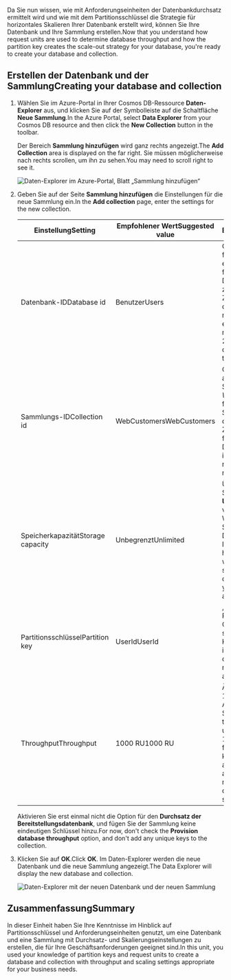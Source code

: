 <span data-ttu-id="103b3-101">Da Sie nun wissen, wie mit Anforderungseinheiten der Datenbankdurchsatz ermittelt wird und wie mit dem Partitionsschlüssel die Strategie für horizontales Skalieren Ihrer Datenbank erstellt wird, können Sie Ihre Datenbank und Ihre Sammlung erstellen.</span><span class="sxs-lookup"><span data-stu-id="103b3-101">Now that you understand how request units are used to determine database throughput and how the partition key creates the scale-out strategy for your database, you're ready to create your database and collection.</span></span>

## <a name="creating-your-database-and-collection"></a><span data-ttu-id="103b3-102">Erstellen der Datenbank und der Sammlung</span><span class="sxs-lookup"><span data-stu-id="103b3-102">Creating your database and collection</span></span>

1. <span data-ttu-id="103b3-103">Wählen Sie im Azure-Portal in Ihrer Cosmos DB-Ressource **Daten-Explorer** aus, und klicken Sie auf der Symbolleiste auf die Schaltfläche **Neue Sammlung**.</span><span class="sxs-lookup"><span data-stu-id="103b3-103">In the Azure Portal, select **Data Explorer** from your Cosmos DB resource and then click the **New Collection** button in the toolbar.</span></span>
    
    <span data-ttu-id="103b3-104">Der Bereich **Sammlung hinzufügen** wird ganz rechts angezeigt.</span><span class="sxs-lookup"><span data-stu-id="103b3-104">The **Add Collection** area is displayed on the far right.</span></span> <span data-ttu-id="103b3-105">Sie müssen möglicherweise nach rechts scrollen, um ihn zu sehen.</span><span class="sxs-lookup"><span data-stu-id="103b3-105">You may need to scroll right to see it.</span></span>

    ![Daten-Explorer im Azure-Portal, Blatt „Sammlung hinzufügen“](../media-draft/5-azure-cosmosdb-data-explorer.png)

1. <span data-ttu-id="103b3-107">Geben Sie auf der Seite **Sammlung hinzufügen** die Einstellungen für die neue Sammlung ein.</span><span class="sxs-lookup"><span data-stu-id="103b3-107">In the **Add collection** page, enter the settings for the new collection.</span></span>

    <span data-ttu-id="103b3-108">Einstellung</span><span class="sxs-lookup"><span data-stu-id="103b3-108">Setting</span></span> | <span data-ttu-id="103b3-109">Empfohlener Wert</span><span class="sxs-lookup"><span data-stu-id="103b3-109">Suggested value</span></span> | <span data-ttu-id="103b3-110">BESCHREIBUNG</span><span class="sxs-lookup"><span data-stu-id="103b3-110">Description</span></span>
    --------|-----------------|-------------
    <span data-ttu-id="103b3-111">Datenbank-ID</span><span class="sxs-lookup"><span data-stu-id="103b3-111">Database id</span></span>      | <span data-ttu-id="103b3-112">Benutzer</span><span class="sxs-lookup"><span data-stu-id="103b3-112">Users</span></span>         | <span data-ttu-id="103b3-113">Geben Sie *Users* als Namen für die neue Datenbank ein.</span><span class="sxs-lookup"><span data-stu-id="103b3-113">Enter *Users* as the name for the new database.</span></span> <span data-ttu-id="103b3-114">Datenbanknamen müssen zwischen 1 und 255 Zeichen lang sein und dürfen weder /, \\, #, ? noch nachgestellte Leerzeichen enthalten.</span><span class="sxs-lookup"><span data-stu-id="103b3-114">Database names must contain from 1 through 255 characters, and they cannot contain /, \\, #, ?, or a trailing space.</span></span>
    <span data-ttu-id="103b3-115">Sammlungs-ID</span><span class="sxs-lookup"><span data-stu-id="103b3-115">Collection id</span></span>    | <span data-ttu-id="103b3-116">WebCustomers</span><span class="sxs-lookup"><span data-stu-id="103b3-116">WebCustomers</span></span>  | <span data-ttu-id="103b3-117">Geben Sie *WebCustomers* als Namen für die neue Sammlung ein.</span><span class="sxs-lookup"><span data-stu-id="103b3-117">Enter *WebCustomers* as the name for your new collection.</span></span> <span data-ttu-id="103b3-118">Für Sammlungs-IDs gelten dieselben Zeichenanforderungen wie für Datenbanknamen.</span><span class="sxs-lookup"><span data-stu-id="103b3-118">Collection ids have the same character requirements as database names.</span></span>
    <span data-ttu-id="103b3-119">Speicherkapazität</span><span class="sxs-lookup"><span data-stu-id="103b3-119">Storage capacity</span></span> | <span data-ttu-id="103b3-120">Unbegrenzt</span><span class="sxs-lookup"><span data-stu-id="103b3-120">Unlimited</span></span>     | <span data-ttu-id="103b3-121">Übernehmen Sie den Standardwert **Unbegrenzt**.</span><span class="sxs-lookup"><span data-stu-id="103b3-121">Use the default value of **Unlimited**.</span></span> <span data-ttu-id="103b3-122">Dieser Wert ist die Speicherkapazität der Datenbank, und damit kann Ihre Datenbank nach Bedarf horizontal skaliert werden.</span><span class="sxs-lookup"><span data-stu-id="103b3-122">This value is the storage capacity of the database, and it enables your database to scale out as needed.</span></span>
    <span data-ttu-id="103b3-123">Partitionsschlüssel</span><span class="sxs-lookup"><span data-stu-id="103b3-123">Partition key</span></span>    | <span data-ttu-id="103b3-124">UserId</span><span class="sxs-lookup"><span data-stu-id="103b3-124">UserId</span></span>        | <span data-ttu-id="103b3-125">„UserID“ ist ein guter Partitionsschlüssel für ein Onlinehändlerszenario, da sich viele Abfragen auf die Kunden-ID beziehen.</span><span class="sxs-lookup"><span data-stu-id="103b3-125">UserID is a good partition key for an online retail scenario, as so many queries are based around the customer ID.</span></span>
    <span data-ttu-id="103b3-126">Throughput</span><span class="sxs-lookup"><span data-stu-id="103b3-126">Throughput</span></span>       |<span data-ttu-id="103b3-127">1000 RU</span><span class="sxs-lookup"><span data-stu-id="103b3-127">1000 RU</span></span>        | <span data-ttu-id="103b3-128">Ändern Sie den Durchsatz in 1000 Anforderungseinheiten pro Sekunde (RU/s).</span><span class="sxs-lookup"><span data-stu-id="103b3-128">Change the throughput to 1000 request units per second (RU/s).</span></span> <span data-ttu-id="103b3-129">1000 ist der Mindestwert für RU/s, den Sie festlegen können, um die automatische Skalierung zu aktivieren.</span><span class="sxs-lookup"><span data-stu-id="103b3-129">1000 is the minimum RU/s value you can set to enable automatic scaling.</span></span>
    
    <span data-ttu-id="103b3-130">Aktivieren Sie erst einmal nicht die Option für den **Durchsatz der Bereitstellungsdatenbank**, und fügen Sie der Sammlung keine eindeutigen Schlüssel hinzu.</span><span class="sxs-lookup"><span data-stu-id="103b3-130">For now, don't check the **Provision database throughput** option, and don't add any unique keys to the collection.</span></span>
    
1. <span data-ttu-id="103b3-131">Klicken Sie auf **OK**.</span><span class="sxs-lookup"><span data-stu-id="103b3-131">Click **OK**.</span></span> <span data-ttu-id="103b3-132">Im Daten-Explorer werden die neue Datenbank und die neue Sammlung angezeigt.</span><span class="sxs-lookup"><span data-stu-id="103b3-132">The Data Explorer will display the new database and collection.</span></span>

    ![Daten-Explorer mit der neuen Datenbank und der neuen Sammlung](../media-draft/5-azure-cosmos-db-new-collection.png)

## <a name="summary"></a><span data-ttu-id="103b3-134">Zusammenfassung</span><span class="sxs-lookup"><span data-stu-id="103b3-134">Summary</span></span>

<span data-ttu-id="103b3-135">In dieser Einheit haben Sie Ihre Kenntnisse im Hinblick auf Partitionsschlüssel und Anforderungseinheiten genutzt, um eine Datenbank und eine Sammlung mit Durchsatz- und Skalierungseinstellungen zu erstellen, die für Ihre Geschäftsanforderungen geeignet sind.</span><span class="sxs-lookup"><span data-stu-id="103b3-135">In this unit, you used your knowledge of partition keys and request units to create a database and collection with throughput and scaling settings appropriate for your business needs.</span></span>